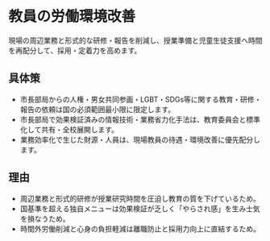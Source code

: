 # 教員の労働環境改善
現場の周辺業務と形式的な研修・報告を削減し、授業準備と児童生徒支援へ時間を再配分して、採用・定着力を高めます。

## 具体策
* 市長部局からの人権・男女共同参画・LGBT・SDGs等に関する教育・研修・報告の依頼は国の必須範囲最小限に限定します。
* 市長部局で効果検証済みの情報技術・業務省力化手法は、教育委員会と標準化して共有・全校展開します。
* 業務効率化で生じた財源・人員は、現場教員の待遇・環境改善に優先配分します。

## 理由
* 周辺業務と形式的研修が授業研究時間を圧迫し教育の質を下げているため。
* 国基準を超える独自メニューは効果検証が乏しく「やらされ感」を生み士気を損なうため。
* 時間外労働削減と心身の負担軽減は離職防止と採用力向上に直結するため。


